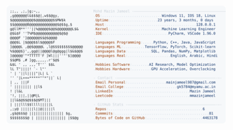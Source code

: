 <picture>
  <source srcset="https://raw.githubusercontent.com/mmazinjameel/mmazinjameel/main/dark_mode.svg?v=1738771893" media="(prefers-color-scheme: dark)">
  <img src="https://raw.githubusercontent.com/mmazinjameel/mmazinjameel/main/light_mode.svg?v=1738771893">
</picture>
